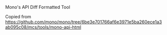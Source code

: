Mono's API Diff Formatted Tool

Copied from https://github.com/mono/mono/tree/6be3e701766af6e3971e5ba260ece1a3ab095c08/mcs/tools/mono-api-html
